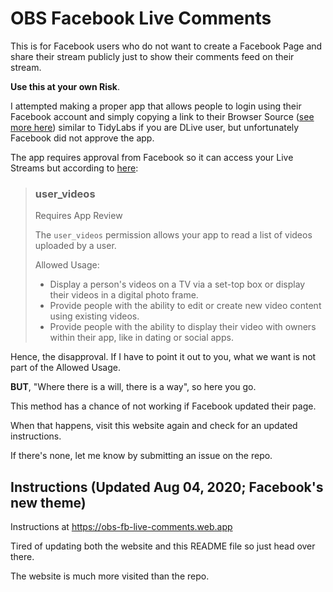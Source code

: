 # OBS Facebook Live Comments

This is for Facebook users who do not want to create a Facebook Page and share their stream publicly just to show their comments feed on their stream.

**Use this at your own Risk**.

I attempted making a proper app that allows people to login using their Facebook account and simply copying a link to their Browser Source ([see more here](https://github.com/xxRockOnxx/obs-fb-live-comments/issues/2)) similar to TidyLabs if you are DLive user, but unfortunately Facebook did not approve the app.

The app requires approval from Facebook so it can access your Live Streams but according to [here](https://developers.facebook.com/docs/facebook-login/permissions/#reference-user_videos):

> ### user_videos
>
> Requires App Review
>
> The `user_videos` permission allows your app to read a list of videos uploaded by a user.
>
>  Allowed Usage:
>  - Display a person's videos on a TV via a set-top box or display their videos in a digital photo frame.
>  - Provide people with the ability to edit or create new video content using existing videos.
>  - Provide people with the ability to display their video with owners within their app, like in dating or social apps.

Hence, the disapproval. If I have to point it out to you, what we want is not part of the Allowed Usage.

**BUT**, "Where there is a will, there is a way", so here you go.

This method has a chance of not working if Facebook updated their page.

When that happens, visit this website again and check for an updated instructions.

If there's none, let me know by submitting an issue on the repo.


## Instructions (Updated Aug 04, 2020; Facebook's new theme)
Instructions at https://obs-fb-live-comments.web.app

Tired of updating both the website and this README file so just head over there.

The website is much more visited than the repo.
